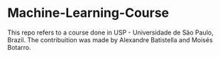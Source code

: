 # Machine-Learning-Course
This repo refers to a course done in USP - Universidade de São Paulo, Brazil. The contribuition was made by Alexandre Batistella and Moisés Botarro.
